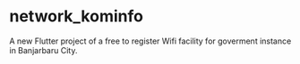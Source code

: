 # network_kominfo

A new Flutter project of a free to register Wifi facility for goverment instance in Banjarbaru City.
